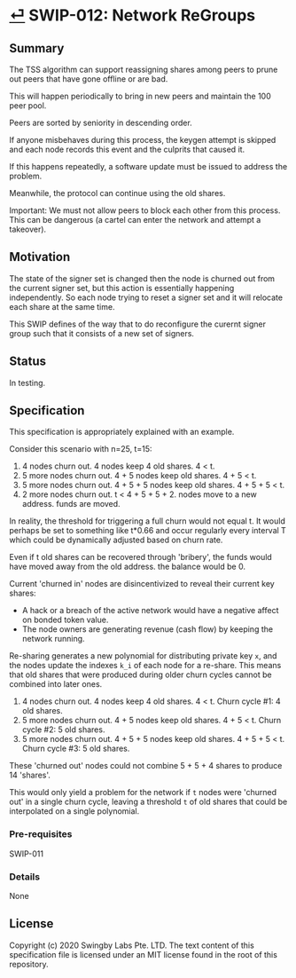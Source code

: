 # [⏎](./readme.md) SWIP-012: Network ReGroups

## Summary

The TSS algorithm can support reassigning shares among peers to prune out peers that have gone offline or are bad.

This will happen periodically to bring in new peers and maintain the 100 peer pool.

Peers are sorted by seniority in descending order.

If anyone misbehaves during this process, the keygen attempt is skipped and each node records this event and the culprits that caused it.

If this happens repeatedly, a software update must be issued to address the problem.

Meanwhile, the protocol can continue using the old shares.

Important: We must not allow peers to block each other from this process. This can be dangerous (a cartel can enter the network and attempt a takeover).

## Motivation

The state of the signer set is changed then the node is churned out from the current signer set, but this action is essentially happening independently. So each node trying to reset a signer set and it will relocate each share at the same time.

This SWIP defines of the way that to do reconfigure the curernt signer group such that it consists of a new set of signers.

## Status

In testing.

## Specification

This specification is appropriately explained with an example.

Consider this scenario with n=25, t=15:

1. 4 nodes churn out. 4 nodes keep 4 old shares. 4 < t.
2. 5 more nodes churn out. 4 + 5 nodes keep old shares. 4 + 5 < t.
3. 5 more nodes churn out. 4 + 5 + 5 nodes keep old shares. 4 + 5 + 5 < t.
4. 2 more nodes churn out. t < 4 + 5 + 5 + 2. nodes move to a new address. funds are moved.

In reality, the threshold for triggering a full churn would not equal t. It would perhaps be set to something like t\*0.66 and occur regularly every interval T which could be dynamically adjusted based on churn rate.

Even if t old shares can be recovered through 'bribery', the funds would have moved away from the old address. the balance would be 0.

Current 'churned in' nodes are disincentivized to reveal their current key shares:

- A hack or a breach of the active network would have a negative affect on bonded token value.
- The node owners are generating revenue (cash flow) by keeping the network running.

Re-sharing generates a new polynomial for distributing private key `x`, and the nodes update the indexes `k_i` of each node for a re-share. This means that old shares that were produced during older churn cycles cannot be combined into later ones.

1. 4 nodes churn out. 4 nodes keep 4 old shares. 4 < t. Churn cycle #1: 4 old shares.
2. 5 more nodes churn out. 4 + 5 nodes keep old shares. 4 + 5 < t. Churn cycle #2: 5 old shares.
3. 5 more nodes churn out. 4 + 5 + 5 nodes keep old shares. 4 + 5 + 5 < t. Churn cycle #3: 5 old shares.

These 'churned out' nodes could not combine 5 + 5 + 4 shares to produce 14 'shares'.

This would only yield a problem for the network if `t` nodes were 'churned out' in a single churn cycle, leaving a threshold `t` of old shares that could be interpolated on a single polynomial.

### Pre-requisites

SWIP-011

### Details

None

## License

Copyright (c) 2020 Swingby Labs Pte. LTD. The text content of this specification file is licensed under an MIT license found in the root of this repository.
